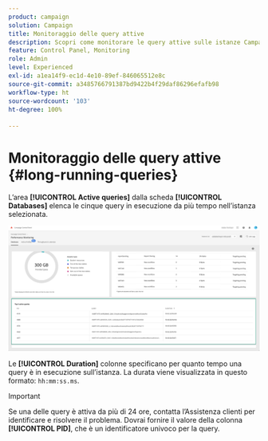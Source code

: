 ```yaml
---
product: campaign
solution: Campaign
title: Monitoraggio delle query attive
description: Scopri come monitorare le query attive sulle istanze Campaign nel Pannello di controllo.
feature: Control Panel, Monitoring
role: Admin
level: Experienced
exl-id: a1ea14f9-ec1d-4e10-89ef-846065512e8c
source-git-commit: a3485766791387bd9422b4f29daf86296efafb98
workflow-type: ht
source-wordcount: '103'
ht-degree: 100%

---
```


# Monitoraggio delle query attive {#long-running-queries}

L’area **[!UICONTROL Active queries]** dalla scheda **[!UICONTROL Databases]** elenca le cinque query in esecuzione da più tempo nell’istanza selezionata.

![](assets/active-queries.png)

Le **[!UICONTROL Duration]** colonne specificano per quanto tempo una query è in esecuzione sull’istanza. La durata viene visualizzata in questo formato: `hh:mm:ss.ms`.

>[!IMPORTANT]
>
>Se una delle query è attiva da più di 24 ore, contatta l’Assistenza clienti per identificare e risolvere il problema. Dovrai fornire il valore della colonna **[!UICONTROL PID]**, che è un identificatore univoco per la query.
